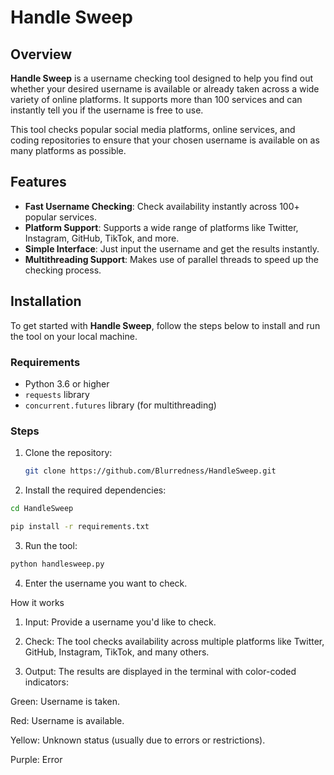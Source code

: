 # Handle Sweep

## Overview

**Handle Sweep** is a username checking tool designed to help you find out whether your desired username is available or already taken across a wide variety of online platforms. It supports more than 100 services and can instantly tell you if the username is free to use.

This tool checks popular social media platforms, online services, and coding repositories to ensure that your chosen username is available on as many platforms as possible.

## Features

- **Fast Username Checking**: Check availability instantly across 100+ popular services.
- **Platform Support**: Supports a wide range of platforms like Twitter, Instagram, GitHub, TikTok, and more.
- **Simple Interface**: Just input the username and get the results instantly.
- **Multithreading Support**: Makes use of parallel threads to speed up the checking process.

## Installation

To get started with **Handle Sweep**, follow the steps below to install and run the tool on your local machine.

### Requirements

- Python 3.6 or higher
- `requests` library
- `concurrent.futures` library (for multithreading)

### Steps

1. Clone the repository:

   ```bash
   git clone https://github.com/Blurredness/HandleSweep.git

2. Install the required dependencies:

```bash
cd HandleSweep
```
```bash
pip install -r requirements.txt
```

3. Run the tool:

```bash
python handlesweep.py
```

4. Enter the username you want to check.



How it works

1. Input: Provide a username you'd like to check.


2. Check: The tool checks availability across multiple platforms like Twitter, GitHub, Instagram, TikTok, and many others.


3. Output: The results are displayed in the terminal with color-coded indicators:

Green: Username is taken.

Red: Username is available.

Yellow: Unknown status (usually due to errors or restrictions).

Purple: Error


